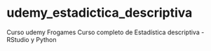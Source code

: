 # udemy_estadictica_descriptiva
Curso udemy Frogames Curso completo de Estadística descriptiva - RStudio y Python
